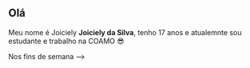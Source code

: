## Olá

Meu nome é Joiciely **Joiciely da Silva**, tenho 17 anos e atualemnte sou estudante e trabalho na COAMO :sunglasses: 

Nos fins de semana 
-->
